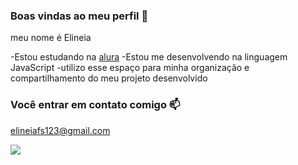 ### Boas vindas ao meu perfil 🖤

meu nome é Elineia 

-Estou estudando na [alura](https://www.alura.com.br)
-Estou me desenvolvendo na linguagem JavaScript
-utilizo esse espaço para minha organização e compartilhamento do meu projeto desenvolvido

### Você entrar em contato comigo 📫

elineiafs123@gmail.com



![](https://media1.tenor.com/m/dlJSiLUJNmsAAAAC/math-calculate.gif)

